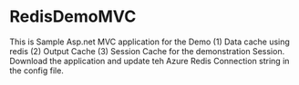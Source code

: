# RedisDemoMVC
This is Sample Asp.net  MVC application for the Demo 
(1) Data cache using redis 
(2) Output Cache 
(3) Session Cache 
for the demonstration Session. Download the application and update teh Azure Redis Connection string in the config file.
